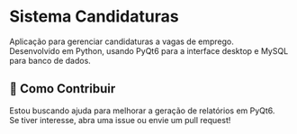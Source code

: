 # Sistema Candidaturas  
Aplicação para gerenciar candidaturas a vagas de emprego.  
Desenvolvido em Python, usando PyQt6 para a interface desktop e MySQL para banco de dados.  

## 🚀 Como Contribuir  
Estou buscando ajuda para melhorar a geração de relatórios em PyQt6.  
Se tiver interesse, abra uma issue ou envie um pull request!  
